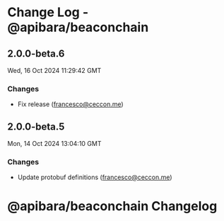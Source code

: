 # Change Log - @apibara/beaconchain

<!-- This log was last generated on Wed, 16 Oct 2024 11:29:42 GMT and should not be manually modified. -->

<!-- Start content -->

## 2.0.0-beta.6

Wed, 16 Oct 2024 11:29:42 GMT

### Changes

- Fix release (francesco@ceccon.me)

## 2.0.0-beta.5

Mon, 14 Oct 2024 13:04:10 GMT

### Changes

- Update protobuf definitions (francesco@ceccon.me)

# @apibara/beaconchain Changelog
